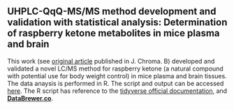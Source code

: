 ## UHPLC-QqQ-MS/MS method development and validation with statistical analysis: Determination of raspberry ketone metabolites in mice plasma and brain

This work (see [original article](https://pubmed.ncbi.nlm.nih.gov/32474352/) published in J. Chroma. B) developed and validated a novel LC/MS method for raspberry ketone (a natural compound with potential use for body weight control) in mice plasma and brain tissues. The data anaysis is performed in R. The script and output can be accessed [here](https://yuanbofaith.github.io/RK_LCMS/#242_compound_degradation_vs_accuracy). The R script has reference to the [tidyverse official documentation](https://www.tidyverse.org/), and [**DataBrewer.co**](https://www.databrewer.co/). 
